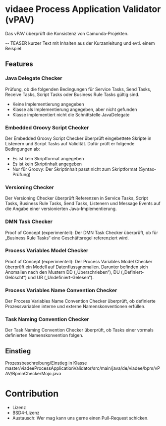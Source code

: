 # vidaee Process Application Validator (vPAV)
Das vPAV überprüft die Konsistenz von Camunda-Projekten. 

-- TEASER
kurzer Text mit Inhalten aus der Kurzanleitung und evtl. einem Beispiel

## Features
### Java Delegate Checker
Prüfung, ob die folgenden Bedingungen für Service Tasks, Send Tasks, Receive Tasks, Script Tasks oder Business Rule Tasks gültig sind.
- Keine Implementierung angegeben
- Klasse als Implementierung angegeben, aber nicht gefunden
- Klasse implementiert nicht die Schnittstelle JavaDelegate

### Embedded Groovy Script Checker
Der Embedded Groovy Script Checker überprüft eingebettete Skripte in Listenern und Script Tasks auf Validität. Dafür prüft er folgende Bedingungen ab:
- Es ist kein Skriptformat angegeben
- Es ist kein Skriptinhalt angegeben
- Nur für Groovy: Der Skriptinhalt passt nicht zum Skriptformat (Syntax-Prüfung)

### Versioning Checker
Der Versioning Checker überprüft Referenzen in Service Tasks, Script Tasks, Business Rule Tasks, Send Tasks, Listenern und Message Events auf die Angabe einer versionierten Java-Implementierung.

### DMN Task Checker
Proof of Concept (experimentell): Der DMN Task Checker überprüft, ob für „Business Rule Tasks“ eine Geschäftsregel referenziert wird.

### Process Variables Model Checker
Proof of Concept (experimentell): Der Process Variables Model Checker überprüft ein Modell auf Datenflussanomalien. Darunter befinden sich Anomalien nach den Mustern DD („Überschrieben“), DU („Definiert-Gelöscht“) und UR („Undefiniert-Gelesen“).

### Process Variables Name Convention Checker
Der Process Variables Name Convention Checker überprüft, ob definierte Prozessvariablen interne und externe Namenskonventionen erfüllen.

### Task Naming Convention Checker
Der Task Naming Convention Checker überprüft, ob Tasks einer vormals definierten Namenskonvention folgen.

## Einstieg
Prozessbeschreibung/Einstieg in Klasse
master/viadeeProcessApplicationValidator/src/main/java/de/viadee/bpm/vPAV/BpmnCheckerMojo.java

# Contribution
- Lizenz
- BSD4-Lizenz
- Austausch: Wer mag kann uns gerne einen Pull-Request schicken.
